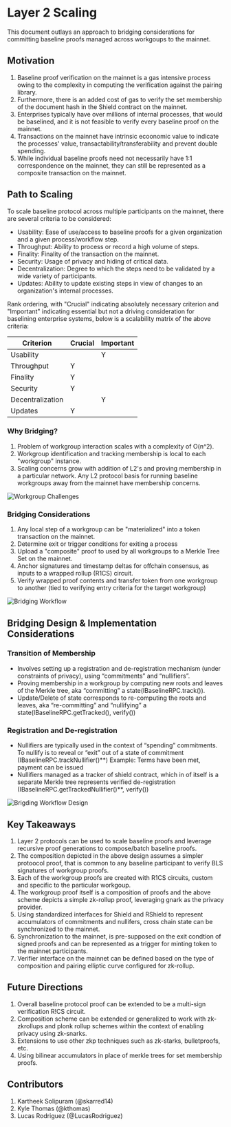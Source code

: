 # Layer 2 Scaling

This document outlays an approach to bridging considerations for committing baseline proofs managed across workgoups to the mainnet.

## Motivation

1. Baseline proof verification on the mainnet is a gas intensive process owing to the complexity in computing the verification against the pairing library.
2. Furthermore, there is an added cost of gas to verify the set membership of the document hash in the Shield contract on the mainnet.
3. Enterprises typically have over millions of internal processes, that would be baselined, and it is not feasible to verify every baseline proof on the mainnet.
4. Transactions on the mainnet have intrinsic ecoonomic value to indicate the processes' value, transactability/transferability and prevent double spending.
5. While individual baseline proofs need not necessarily have 1:1 correspondence on the mainnet, they can still be represented as a composite transaction on the mainnet.

## Path to Scaling

To scale baseline protocol across multiple participants on the mainnet, there are several criteria to be considered:

* Usability: Ease of use/access to baseline proofs for a given organization and a given process/workflow step.
* Throughput: Ability to process or record a high volume of steps.
* Finality: Finality of the transaction on the mainnet.
* Security: Usage of privacy and hiding of critical data.
* Decentralization: Degree to which the steps need to be validated by a wide variety of participants.
* Updates: Ability to update existing steps in view of changes to an organization's internal processes.

Rank ordering, with "Crucial" indicating absolutely necessary criterion and "Important" indicating essential but not a driving consideration for baselining enterprise systems, below is a scalability matrix of the above criteria:

| Criterion        | Crucial | Important |
| ---------------- | ------- | --------- |
| Usability        |         | Y         |
| Throughput       | Y       |           |
| Finality         | Y       |           |
| Security         | Y       |           |
| Decentralization |         | Y         |
| Updates          | Y       |           |

### Why Bridging?

1. Problem of workgroup interaction scales with a complexity of O(n^2).
2. Workgroup identification and tracking membership is local to each "workgroup" instance.
3. Scaling concerns grow with addition of L2's and proving membership in a particular network. Any L2 protocol basis for running baseline workgroups away from the mainnet have membership concerns.

![Workgroup Challenges](../assets/bridging/baseline-arch-workgroup-challenges.png)

### Bridging Considerations

1. Any local step of a workgroup can be "materialized" into a token transaction on the mainnet.
2. Determine exit or trigger conditions for exiting a process
3. Upload a "composite" proof to used by all workgroups to a Merkle Tree Set on the mainnet.
4. Anchor signatures and timestamp deltas for offchain consensus, as inputs to a wrapped rollup (R1CS) circuit.
5. Verify wrapped proof contents and transfer token from one workgroup to another (tied to verifying entry criteria for the target workgroup)

![Bridging Workflow](../assets/bridging/baseline-arch-bridging-workflow.png)

## Bridging Design & Implementation Considerations

### Transition of Membership

* Involves setting up a registration and de-registration mechanism (under constraints of privacy), using “commitments” and “nullifiers”.
* Proving membership in a workgroup by computing new roots and leaves of the Merkle tree, aka “committing” a state(IBaselineRPC.track()).
* Update/Delete of state corresponds to re-computing the roots and leaves, aka “re-committing” and “nullifying” a state(IBaselineRPC.getTracked(), verify())

### Registration and De-registration

* Nullifiers are typically used in the context of “spending” commitments. To nullify is to reveal or “exit” out of a state of commitment (IBaselineRPC.trackNullifier()\*\*) Example: Terms have been met, payment can be issued
* Nullifiers managed as a tracker of shield contract, which in of itself is a separate Merkle tree represents verified de-registration (IBaselineRPC.getTrackedNullifier()\*\*, verify())

![Brigding Workflow Design](../assets/bridging/baseline-arch-bridging-workflow-design.png)

## Key Takeaways

1. Layer 2 protocols can be used to scale baseline proofs and leverage recursive proof generations to compose/batch baseline proofs.
2. The composition depicted in the above design assumes a simpler protoocol proof, that is common to any baseline participant to verify BLS signatures of workgroup proofs.
3. Each of the workgroup proofs are created with R1CS circuits, custom and specific to the particular workgoup.
4. The workgroup proof itself is a composition of proofs and the above scheme depicts a simple zk-rollup proof, leveraging gnark as the privacy provider.
5. Using standardized interfaces for Shield and RShield to represent accumulators of commitments and nullifers, cross chain state can be synchronized to the mainnet.
6. Synchronization to the mainnet, is pre-supposed on the exit condtion of signed proofs and can be represented as a trigger for minting token to the mainnet participants.
7. Verifier interface on the mainnet can be defined based on the type of composition and pairing elliptic curve configured for zk-rollup.

## Future Directions

1. Overall baseline protocol proof can be extended to be a multi-sign verification R!CS circuit.
2. Composition scheme can be extended or generalized to work with zk-zkrollups and plonk rollup schemes within the context of enabling privacy using zk-snarks.
3. Extensions to use other zkp techniques such as zk-starks, bulletproofs, etc.
4. Using bilinear accumulators in place of merkle trees for set membership proofs.

## Contributors

1. Kartheek Solipuram (@skarred14)
2. Kyle Thomas (@kthomas)
3. Lucas Rodriguez (@LucasRodriguez)
